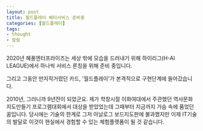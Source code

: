 ```yaml
---
layout: post
title: 월드플레이 베타서비스 준비중
categories: [월드플레이]
tags: 
- thought
- 칼럼
---
```


2020년 혜풍엔터프라이즈는 세상 밖에 모습을 드러내기 위해 하이리그(H-AI LEAGUE)에서 하나씩 서비스 론칭을 위해 준비 중입니다.

그리고 그동안 만지작거렸던 카드, '월드플레이'가 본격적으로 구현단계에 들어갔습니다.

2010년, 그러니까 9년전이 되었군요. 제가 학창시절 이화여대에서 주관했던 역사문화지도만들기 프로그램대회에서 대상을 받았었는데 그때부터 지금까지 가슴 속에 품었던 꿈입니다.
당시에는 기술의 한계로 그저 아날로그 보드지도판에 불과했지만 이제 IT기술의 발달로 이것이 현실에서 경험할 수 있는 체험플랫폼이 될 것 같습니다.
